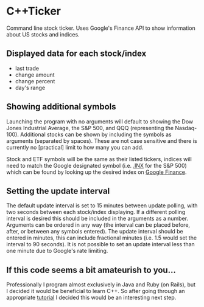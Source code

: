 C++Ticker
=============

Command line stock ticker. Uses Google's Finance API to show information about US stocks and indices. 

Displayed data for each stock/index
-----------------------------------

* last trade
* change amount
* change percent
* day's range


Showing additional symbols
--------------------------

Launching the program with no arguments will default to showing the Dow Jones Industrial Average, the S&P 500, and QQQ (representing the Nasdaq-100). Additional stocks can be shown by including the symbols as arguments (separated by spaces). These are not case sensitive and there is currently no [practical] limit to how many you can add. 

Stock and ETF symbols will be the same as their listed tickers, indices will need to match the Google designated symbol (i.e. [.INX](http://www.google.com/finance?q=INDEXSP:.INX) for the S&P 500) which can be found by looking up the desired index on [Google Finance](http://www.google.com/finance).


Setting the update interval
---------------------------

The default update interval is set to 15 minutes between update polling, with two seconds between each stock/index displaying. If a different polling interval is desired this should be included in the arguments as a number. Arguments can be ordered in any way (the interval can be placed before, after, or between any symbols entered). The update interval should be entered in minutes, this can include fractional minutes (i.e. 1.5 would set the interval to 90 seconds). It is not possible to set an update interval less than one minute due to Google's rate limiting.

If this code seems a bit amateurish to you...
---------------------------------------------

Professionally I program almost exclusively in Java and Ruby (on Rails), but I decided it would be beneficial to learn C++. So after going through an appropriate [tutorial](http://www.learncpp.com/) I decided this would be an interesting next step. 
